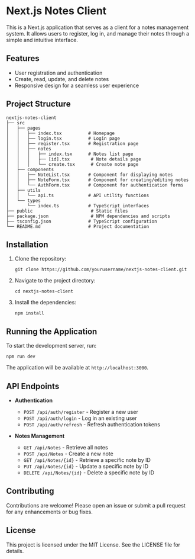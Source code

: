 # Next.js Notes Client

This is a Next.js application that serves as a client for a notes management system. It allows users to register, log in, and manage their notes through a simple and intuitive interface.

## Features

- User registration and authentication
- Create, read, update, and delete notes
- Responsive design for a seamless user experience

## Project Structure

```
nextjs-notes-client
├── src
│   ├── pages
│   │   ├── index.tsx          # Homepage
│   │   ├── login.tsx          # Login page
│   │   ├── register.tsx       # Registration page
│   │   ├── notes
│   │   │   ├── index.tsx      # Notes list page
│   │   │   ├── [id].tsx        # Note details page
│   │   │   └── create.tsx      # Create note page
│   ├── components
│   │   ├── NoteList.tsx       # Component for displaying notes
│   │   ├── NoteForm.tsx       # Component for creating/editing notes
│   │   └── AuthForm.tsx       # Component for authentication forms
│   ├── utils
│   │   └── api.ts             # API utility functions
│   └── types
│       └── index.ts           # TypeScript interfaces
├── public                      # Static files
├── package.json                # NPM dependencies and scripts
├── tsconfig.json              # TypeScript configuration
└── README.md                  # Project documentation
```

## Installation

1. Clone the repository:
   ```
   git clone https://github.com/yourusername/nextjs-notes-client.git
   ```

2. Navigate to the project directory:
   ```
   cd nextjs-notes-client
   ```

3. Install the dependencies:
   ```
   npm install
   ```

## Running the Application

To start the development server, run:
```
npm run dev
```

The application will be available at `http://localhost:3000`.

## API Endpoints

- **Authentication**
  - `POST /api/auth/register` - Register a new user
  - `POST /api/auth/login` - Log in an existing user
  - `POST /api/auth/refresh` - Refresh authentication tokens

- **Notes Management**
  - `GET /api/Notes` - Retrieve all notes
  - `POST /api/Notes` - Create a new note
  - `GET /api/Notes/{id}` - Retrieve a specific note by ID
  - `PUT /api/Notes/{id}` - Update a specific note by ID
  - `DELETE /api/Notes/{id}` - Delete a specific note by ID

## Contributing

Contributions are welcome! Please open an issue or submit a pull request for any enhancements or bug fixes.

## License

This project is licensed under the MIT License. See the LICENSE file for details.